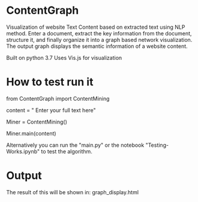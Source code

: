 # ContentGraph


Visualization of website Text Content based on extracted text using NLP method. 
Enter a document, extract the key information from the document, structure it, and finally organize it into a graph based network visualization. 
The output graph displays the semantic information of a website content.

Built on python 3.7
Uses Vis.js for visualization

# How to test run it

from ContentGraph import ContentMining

content = " Enter your full text here"

Miner = ContentMining()

Miner.main(content)

Alternatively you can run the "main.py" or the notebook "Testing-Works.ipynb" to test the algorithm.

# Output

The result of this will be shown in: graph_display.html
